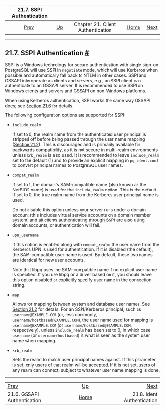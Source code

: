 <!--?xml version="1.0" encoding="UTF-8" standalone="no"?-->

|                21.7. SSPI Authentication                |                                                                      |                                   |                                                       |                                                       |
| :-----------------------------------------------------: | :------------------------------------------------------------------- | :-------------------------------: | ----------------------------------------------------: | ----------------------------------------------------: |
| [Prev](gssapi-auth.html "21.6. GSSAPI Authentication")  | [Up](client-authentication.html "Chapter 21. Client Authentication") | Chapter 21. Client Authentication | [Home](index.html "PostgreSQL 17devel Documentation") |  [Next](auth-ident.html "21.8. Ident Authentication") |

***

## 21.7. SSPI Authentication [#](#SSPI-AUTH)



SSPI is a Windows technology for secure authentication with single sign-on. PostgreSQL will use SSPI in `negotiate` mode, which will use Kerberos when possible and automatically fall back to NTLM in other cases. SSPI and GSSAPI interoperate as clients and servers, e.g., an SSPI client can authenticate to an GSSAPI server. It is recommended to use SSPI on Windows clients and servers and GSSAPI on non-Windows platforms.

When using Kerberos authentication, SSPI works the same way GSSAPI does; see [Section 21.6](gssapi-auth.html "21.6. GSSAPI Authentication") for details.

The following configuration options are supported for SSPI:

*   `include_realm`

    If set to 0, the realm name from the authenticated user principal is stripped off before being passed through the user name mapping ([Section 21.2](auth-username-maps.html "21.2. User Name Maps")). This is discouraged and is primarily available for backwards compatibility, as it is not secure in multi-realm environments unless `krb_realm` is also used. It is recommended to leave `include_realm` set to the default (1) and to provide an explicit mapping in `pg_ident.conf` to convert principal names to PostgreSQL user names.

*   `compat_realm`

    If set to 1, the domain's SAM-compatible name (also known as the NetBIOS name) is used for the `include_realm` option. This is the default. If set to 0, the true realm name from the Kerberos user principal name is used.

    Do not disable this option unless your server runs under a domain account (this includes virtual service accounts on a domain member system) and all clients authenticating through SSPI are also using domain accounts, or authentication will fail.

*   `upn_username`

    If this option is enabled along with `compat_realm`, the user name from the Kerberos UPN is used for authentication. If it is disabled (the default), the SAM-compatible user name is used. By default, these two names are identical for new user accounts.

    Note that libpq uses the SAM-compatible name if no explicit user name is specified. If you use libpq or a driver based on it, you should leave this option disabled or explicitly specify user name in the connection string.

*   `map`

    Allows for mapping between system and database user names. See [Section 21.2](auth-username-maps.html "21.2. User Name Maps") for details. For an SSPI/Kerberos principal, such as `username@EXAMPLE.COM` (or, less commonly, `username/hostbased@EXAMPLE.COM`), the user name used for mapping is `username@EXAMPLE.COM` (or `username/hostbased@EXAMPLE.COM`, respectively), unless `include_realm` has been set to 0, in which case `username` (or `username/hostbased`) is what is seen as the system user name when mapping.

*   `krb_realm`

    Sets the realm to match user principal names against. If this parameter is set, only users of that realm will be accepted. If it is not set, users of any realm can connect, subject to whatever user name mapping is done.

***

|                                                         |                                                                      |                                                       |
| :------------------------------------------------------ | :------------------------------------------------------------------: | ----------------------------------------------------: |
| [Prev](gssapi-auth.html "21.6. GSSAPI Authentication")  | [Up](client-authentication.html "Chapter 21. Client Authentication") |  [Next](auth-ident.html "21.8. Ident Authentication") |
| 21.6. GSSAPI Authentication                             |         [Home](index.html "PostgreSQL 17devel Documentation")        |                            21.8. Ident Authentication |
